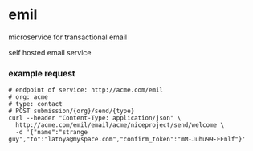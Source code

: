 # emil

microservice for transactional email

self hosted email service

### example request

    # endpoint of service: http://acme.com/emil
    # org: acme
    # type: contact
    # POST submission/{org}/send/{type}
    curl --header "Content-Type: application/json" \
      http://acme.com/emil/email/acme/niceproject/send/welcome \
      -d '{"name":"strange guy","to":"latoya@myspace.com","confirm_token":"mM-Juhu99-EEnlf"}'

